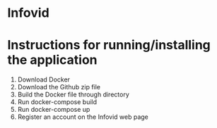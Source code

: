 # Infovid
# Instructions for running/installing the application 
1. Download Docker 
2. Download the Github zip file 
3. Build the Docker file through directory 
4. Run docker-compose build
5. Run docker-compose up
6. Register an account on the Infovid web page 
